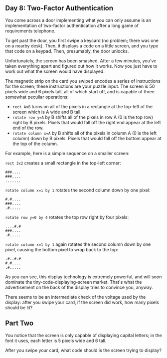 ## Day 8: Two-Factor Authentication

You come across a door implementing what you can only assume is an implementation of two-factor authentication after a long game of requirements telephone.

To get past the door, you first swipe a keycard (no problem; there was one on a nearby desk). Then, it displays a code on a little screen, and you type that code on a keypad. Then, presumably, the door unlocks.

Unfortunately, the screen has been smashed. After a few minutes, you've taken everything apart and figured out how it works. Now you just have to work out what the screen would have displayed.

The magnetic strip on the card you swiped encodes a series of instructions for the screen; these instructions are your puzzle input. The screen is 50 pixels wide and 6 pixels tall, all of which start off, and is capable of three somewhat peculiar operations:

* `rect AxB` turns on all of the pixels in a rectangle at the top-left of the screen which is A wide and B tall.
* `rotate row y=A` by B shifts all of the pixels in row A (0 is the top row) right by B pixels. Pixels that would fall off the right end appear at the left end of the row.
* `rotate column x=A` by B shifts all of the pixels in column A (0 is the left column) down by B pixels. Pixels that would fall off the bottom appear at the top of the column.

For example, here is a simple sequence on a smaller screen:

`rect 3x2` creates a small rectangle in the top-left corner:
```
###....
###....
.......
```

`rotate column x=1 by 1` rotates the second column down by one pixel:
```
#.#....
###....
.#.....
```

`rotate row y=0 by 4` rotates the top row right by four pixels:
```
....#.#
###....
.#.....
```

`rotate column x=1 by 1` again rotates the second column down by one pixel, causing the bottom pixel to wrap back to the top:
```
.#..#.#
#.#....
.#.....
```

As you can see, this display technology is extremely powerful, and will soon dominate the tiny-code-displaying-screen market. That's what the advertisement on the back of the display tries to convince you, anyway.

There seems to be an intermediate check of the voltage used by the display: after you swipe your card, if the screen did work, how many pixels should be lit?

## Part Two

You notice that the screen is only capable of displaying capital letters; in the font it uses, each letter is 5 pixels wide and 6 tall.

After you swipe your card, what code should is the screen trying to display?
